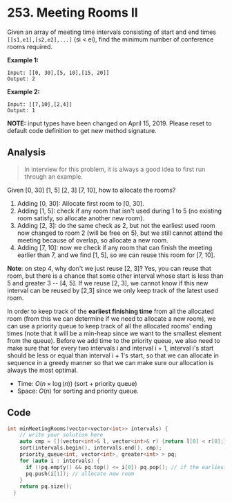 # 253. Meeting Rooms II

Given an array of meeting time intervals consisting of start and end times `[[s1,e1],[s2,e2],...]` (si < ei), find the minimum number of conference rooms required.

**Example 1:**

```
Input: [[0, 30],[5, 10],[15, 20]]
Output: 2
```

**Example 2:**

```
Input: [[7,10],[2,4]]
Output: 1
```

**NOTE:** input types have been changed on April 15, 2019. Please reset to default code definition to get new method signature.

## Analysis

> In interview for this problem, it is always a good idea to first run through an example.

Given [0, 30] [1, 5] [2, 3] [7, 10], how to allocate the rooms?

1. Adding [0, 30]: Allocate first room to [0, 30].
2. Adding [1, 5]: check if any room that isn't used during 1 to 5 (no existing room satisfy, so allocate another new room).
3. Adding [2, 3]: do the same check as 2, but not the earliest used room now changed to room 2 (will be free on 5), but we still cannot attend the meeting because of overlap, so allocate a new room.
4. Adding [7, 10]: now we check if any room that can finish the meeting earlier than 7, and we find [1, 5], so we can reuse this room for [7, 10].

**Note**: on step 4, why don't we just reuse [2, 3]? Yes, you can reuse that room, but there is a chance that some other interval whose start is less than 5 and greater 3 -- [4, 5]. If we reuse [2, 3], we cannot know if this new interval can be reused by [2,3] since we only keep track of the latest used room.

In order to keep track of the **earliest finishing time** from all the allocated room (from this we can determine if we need to allocate a new room), we can use a priority queue to keep track of all the allocated rooms' ending times (note that it will be a min-heap since we want to the smallest element from the queue). Before we add time to the priority queue, we also need to make sure that for every two intervals i and interval i + 1, interval i's start should be less or equal than interval i + 1's start, so that we can allocate in sequence in a greedy manner so that we can make sure our allocation is always the most optimal.

* Time: $O(n \times \log(n))$ (sort + priority queue)
* Space: $O(n)$ for sorting and priority queue.

## Code

```c++
int minMeetingRooms(vector<vector<int>> intervals) {
    // write your solution here
    auto cmp = [](vector<int>& l, vector<int>& r) {return l[0] < r[0];};
    sort(intervals.begin(), intervals.end(), cmp);
    priority_queue<int, vector<int>, greater<int> > pq;
    for (auto i : intervals) {
      if (!pq.empty() && pq.top() <= i[0]) pq.pop(); // if the earliest ending room is less than current room, we can reuse that room
      pq.push(i[1]); // allocate new room
    }
    return pq.size();
  }
```
